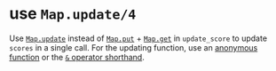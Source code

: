 # use `Map.update/4`

Use [`Map.update`] instead of [`Map.put`] + [`Map.get`] in `update_score` to
update `scores` in a single call. For the updating function, use an
[anonymous function] or the [`&` operator shorthand].

[`Map.update`]: https://hexdocs.pm/elixir/Map.html#update/4
[`Map.put`]: https://hexdocs.pm/elixir/Map.html#get/3
[`Map.get`]: https://hexdocs.pm/elixir/Map.html#put/3
[anonymous function]: https://hexdocs.pm/elixir/Kernel.SpecialForms.html#fn/1
[`&` operator shorthand]: https://hexdocs.pm/elixir/Kernel.SpecialForms.html#&/1
